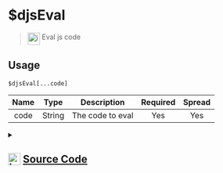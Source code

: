 # $djsEval
> <img align="top" src="https://upload.wikimedia.org/wikipedia/commons/thumb/e/e4/Infobox_info_icon.svg/160px-Infobox_info_icon.svg.png?20150409153300" alt="image" width="25" height="auto"> Eval js code
## Usage
```
$djsEval[...code]
```
| Name | Type | Description | Required | Spread
| :---: | :---: | :---: | :---: | :---: |
code | String | The code to eval | Yes | Yes
<details>
<summary>
    
## <img align="top" src="https://cdn4.iconfinder.com/data/icons/iconsimple-logotypes/512/github-512.png" alt="image" width="25" height="auto">  [Source Code](https://github.com/tryforge/ForgeScript-V2/blob/main/src/native/djsEval.ts)
    
</summary>
    
```ts
import { inspect } from "util"
import { ErrorType } from "../structures/ForgeError"
import { ArgType, NativeFunction } from "../structures/NativeFunction"
import { Return } from "../structures/Return"

export default new NativeFunction({
    name: "$djsEval",
    version: "1.0.0",
    description: "Eval js code",
    unwrap: true,
    args: [
        {
            name: "code",
            description: "The code to eval",
            rest: true,
            required: true,
            type: ArgType.String,
        },
    ],
    brackets: true,
    async execute(ctx, [arg]) {
        const code = arg.join(";")
        try {
            let evaled = await eval(code)
            if (typeof evaled !== "string") evaled = inspect(evaled, { depth: 1 })
            return Return.success(evaled)
        } catch (error: unknown) {
            return Return.error(this.error(ErrorType.Custom, (error as Error).message))
        }
    },
})

```
    
</details>